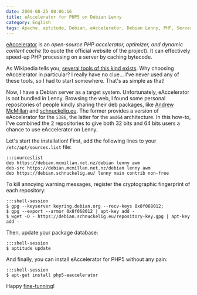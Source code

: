 ```yaml
---
date: 2009-08-25 00:06:16
title: eAccelerator for PHP5 on Debian Lenny
category: English
tags: Apache, aptitude, Debian, eAccelerator, Debian Lenny, PHP, Server
---
```


[eAccelerator](https://eaccelerator.net) is an _open-source PHP accelerator,
optimizer, and dynamic content cache_ (to quote the official website of the
project). It can effectively speed-up PHP processing on a server by caching
bytecode.

As Wikipedia tells you,
[several tools of this kind exists](https://wikipedia.org/wiki/List_of_PHP_accelerators).
Why choosing eAccelerator in particular? I really have no clue... I've never
used any of these tools, so I had to start somewhere. That's as simple as that!

Now, I have a Debian server as a target system. Unfortunately, eAccelerator is
not bundled in Lenny. Browsing the web, I found some personal repositories of
people kindly sharing their deb packages, like
[Andrew McMillan](https://andrew.mcmillan.net.nz/node/70) and
[schnuckelig.eu](https://www.schnuckelig.eu/blog/debian-lenny-eaccelerator-packages-amd64-20090527).
The former provides a version of eAccelerator for the `i386`, the latter for the
`amd64` architecture. In this how-to, I've combined the 2 repositories to give
both 32 bits and 64 bits users a chance to use eAccelerator on Lenny.

Let's start the installation! First, add the following lines to your
`/etc/apt/sources.list` file:

    :::sourceslist
    deb https://debian.mcmillan.net.nz/debian lenny awm
    deb-src https://debian.mcmillan.net.nz/debian lenny awm
    deb https://debian.schnuckelig.eu/ lenny main contrib non-free

To kill annoying warning messages, register the cryptographic fingerprint of
each repository:

    :::shell-session
    $ gpg --keyserver keyring.debian.org --recv-keys 0x8f068012;
    $ gpg --export --armor 0x8f068012 | apt-key add -
    $ wget -O - https://debian.schnuckelig.eu/repository-key.gpg | apt-key add -

Then, update your package database:

    :::shell-session
    $ aptitude update

And finally, you can install eAccelerator for PHP5 without any pain:

    :::shell-session
    $ apt-get install php5-eaccelerator

Happy [fine-tunning](https://eaccelerator.net/wiki/Settings)!
